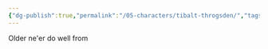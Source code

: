 ```yaml
---
{"dg-publish":true,"permalink":"/05-characters/tibalt-throgsden/","tags":["Interlopers","CoA"]}
---
```



Older ne'er do well from 
